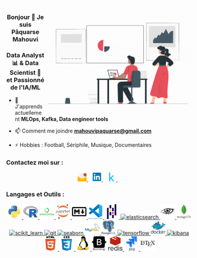 <img align="right" alt = "Data" width = "400" src = "https://github.com/Paquarse/Paquarse/blob/main/data.gif">
<h3 align="center"> Bonjour 👋 Je suis Pâquarse Mahouvi</h3>
<h3 align="center"> Data Analyst 📊 & Data Scientist 🧠 et Passionné de l'IA/ML </h3>

- 🌱 J'apprends actuellement **MLOps, Kafka, Data engineer tools**

- 📫 Comment me joindre  **mahouvipaquarse@gmail.com**
- ⚡ Hobbies : Football, Sériphile, Musique, Documentaires 
  
<h3 align="left">Contactez moi sur : </h3>
<p align = 'center'>
    <a href = "mailto:mahouvipaquarse@gmail.com">
    <img height = "24" src = "https://github.com/Paquarse/Paquarse/blob/main/email2.png?raw=true">
  </a>&nbsp;&nbsp;
  <a href = "https://www.linkedin.com/in/paquarse-mahouvi-48868b211/">
    <img height = "24" src = "https://github.com/devicons/devicon/blob/master/icons/linkedin/linkedin-original.svg">
  </a>&nbsp;&nbsp;
  <a href = "https://www.kaggle.com/pquarsemahouvi">
    <img height = "24" src = "https://github.com/devicons/devicon/blob/master/icons/kaggle/kaggle-original.svg">
  </a>&nbsp;&nbsp;
</p>

<h3 align="left"> Langages et Outils : </h3>

<p align="center">
    <a href="https://www.python.org" target="_blank" rel="noreferrer"> <img src="https://raw.githubusercontent.com/devicons/devicon/master/icons/python/python-original.svg" alt="python" width="40" height="40"/> </a> 
    <a href = "https://www.r-project.org" target="_blank" rel="noreferrer"> <img src = "https://github.com/devicons/devicon/blob/master/icons/r/r-original.svg" alt = "r" width="40" height="40"/> </a>
    <a href="https://www.anaconda.com/" target="_blank" rel="noreferrer"> <img src="https://github.com/devicons/devicon/blob/master/icons/anaconda/anaconda-original-wordmark.svg" alt="anaconda" width="40" height="40"/> </a>
    <a href="https://jupyter.org/" target="_blank" rel="noreferrer"> <img src="https://github.com/devicons/devicon/blob/master/icons/jupyter/jupyter-original-wordmark.svg" alt="jupyter" width="40" height="40"/> </a>
    <a href="https://www.markdownguide.org/" target="_blank" rel="noreferrer"> <img src="https://github.com/devicons/devicon/blob/master/icons/markdown/markdown-original.svg" alt="markdown" width="40" height="40"/> </a>
    <a href="https://code.visualstudio.com/" target="_blank" rel="noreferrer"> <img src="https://github.com/devicons/devicon/blob/master/icons/vscode/vscode-original-wordmark.svg" alt="vscode" width="40" height="40"/> </a>
    <a href="https://pandas.pydata.org/" target="_blank" rel="noreferrer"> <img src="https://raw.githubusercontent.com/devicons/devicon/2ae2a900d2f041da66e950e4d48052658d850630/icons/pandas/pandas-original.svg" alt="pandas" width="40" height="40"/> </a>  
    <a href="https://www.elastic.co" target="_blank" rel="noreferrer"> <img src="https://www.vectorlogo.zone/logos/elastic/elastic-icon.svg" alt="elasticsearch" width="40" height="40"/> </a>
    <a href="https://cassandra.apache.org" target="_blank" rel="noreferrer"> <img src="https://github.com/devicons/devicon/blob/master/icons/cassandra/cassandra-plain.svg" alt="cassandra" width="40" height="40"/> </a>
    <a href="https://www.mongodb.com/" target="_blank" rel="noreferrer"> <img src="https://raw.githubusercontent.com/devicons/devicon/master/icons/mongodb/mongodb-original-wordmark.svg" alt="mongodb" width="40" height="40"/> </a>
    <a href="https://scikit-learn.org/" target="_blank" rel="noreferrer"> <img src="https://upload.wikimedia.org/wikipedia/commons/0/05/Scikit_learn_logo_small.svg" alt="scikit_learn" width="40" height="40"/> </a>  
    <a href="https://git-scm.com/" target="_blank" rel="noreferrer"> <img src="https://www.vectorlogo.zone/logos/git-scm/git-scm-icon.svg" alt="git" width="40" height="40"/> </a>
    <a href="https://seaborn.pydata.org/" target="_blank" rel="noreferrer"> <img src="https://seaborn.pydata.org/_images/logo-mark-lightbg.svg" alt="seaborn" width="40" height="40"/> </a>
    <a href="https://www.mysql.com/" target="_blank" rel="noreferrer"> <img src="https://raw.githubusercontent.com/devicons/devicon/master/icons/mysql/mysql-original-wordmark.svg" alt="mysql" width="40" height="40"/> </a>
    <a href="https://www.postgresql.org" target="_blank" rel="noreferrer"> <img src="https://raw.githubusercontent.com/devicons/devicon/master/icons/postgresql/postgresql-original-wordmark.svg" alt="postgresql" width="40" height="40"/> </a>  
    <a href="https://www.tensorflow.org" target="_blank" rel="noreferrer"> <img src="https://www.vectorlogo.zone/logos/tensorflow/tensorflow-icon.svg" alt="tensorflow" width="40" height="40"/> </a>
    <a href="https://www.docker.com/" target="_blank" rel="noreferrer"> <img src="https://raw.githubusercontent.com/devicons/devicon/master/icons/docker/docker-original-wordmark.svg" alt="docker" width="40" height="40"/> </a>
    <a href="https://www.elastic.co/kibana" target="_blank" rel="noreferrer"> <img src="https://www.vectorlogo.zone/logos/elasticco_kibana/elasticco_kibana-icon.svg" alt="kibana" width="40" height="40"/> </a>
    <a href="https://www.w3.org/html/" target="_blank" rel="noreferrer"> <img src="https://raw.githubusercontent.com/devicons/devicon/master/icons/html5/html5-original-wordmark.svg" alt="html5" width="40" height="40"/> </a>
    <a href="https://developer.mozilla.org/fr/docs/Web/CSS/Reference" target="_blank" rel="noreferrer"> <img src="https://github.com/devicons/devicon/blob/master/icons/css3/css3-original-wordmark.svg" alt="html5" width="40" height="40"/> </a>
    <a href="https://www.linux.org/" target="_blank" rel="noreferrer"> <img src="https://raw.githubusercontent.com/devicons/devicon/master/icons/linux/linux-original.svg" alt="linux" width="40" height="40"/> </a> 
    <a href="https://getbootstrap.com" target="_blank" rel="noreferrer"> <img src="https://raw.githubusercontent.com/devicons/devicon/master/icons/bootstrap/bootstrap-plain-wordmark.svg" alt="bootstrap" width="40" height="40"/></a>
    <a href="https://redis.io" target="_blank" rel="noreferrer"> <img src="https://raw.githubusercontent.com/devicons/devicon/master/icons/redis/redis-original-wordmark.svg" alt="redis" width="40" height="40"/> </a> 
    <a href="https://www.atlassian.com/fr/software/jira?&aceid=%7Baceid%7D&adposition=&adgroup=1311717808697647&campaign=470096774&creative=&device=c&keyword=atlassian%20jira&matchtype=p&network=s&placement=&ds_kids=p74752121659&ds_e=MICROSOFT&ds_eid=700000001738795&ds_e1=GOOGLE&msclkid=ae2cbe5e03b41cb43117dbda3a455f19&gclid=ae2cbe5e03b41cb43117dbda3a455f19&gclsrc=3p.ds" target="_blank" rel="noreferrer"> <img src="https://github.com/devicons/devicon/blob/master/icons/jira/jira-original-wordmark.svg" alt="jira" width="40" height="40"/> </a>
    <a href="https://www.latex-project.org/" target="_blank" rel="noreferrer"> <img src="https://github.com/devicons/devicon/blob/master/icons/latex/latex-original.svg" alt="latex" width="40" height="40"/> </a> 
<!--
### Bonjour 👋
Je suis Pâquarse Delvich Van Mahouvi, Data Analyst 📊 & Data Scientist 🧠
J'ai hâte de discuter de ma passion pour la data et de la façon dont je peux contribuer à votre entreprise.
N'hésitez pas à me contacter.

<p align = 'center'>
    <a href = "mailto:mahouvipaquarse@gmail.com">
    <img height = "24" src = "https://github.com/Paquarse/Paquarse/blob/main/email2.png?raw=true">
  </a>&nbsp;&nbsp;
  <a href = "https://www.linkedin.com/in/paquarse-mahouvi-48868b211/">
    <img height = "24" src = "https://github.com/Paquarse/Paquarse/blob/main/linkedin.png?raw=true">
  </a>&nbsp;&nbsp;
</p>

**Paquarse/Paquarse** is a ✨ _special_ ✨ repository because its `README.md` (this file) appears on your GitHub profile.

Here are some ideas to get you started:

- 🔭 I’m currently working on ...
- 🌱 I’m currently learning ...
- 👯 I’m looking to collaborate on ...
- 🤔 I’m looking for help with ...
- 💬 Ask me about ...
- 📫 How to reach me: ...
- 😄 Pronouns: ...
- ⚡ Fun fact: ...
-->
